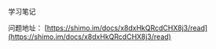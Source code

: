 学习笔记



问题地址：
[https://shimo.im/docs/x8dxHkQRcdCHX8j3/read](https://shimo.im/docs/x8dxHkQRcdCHX8j3/read)